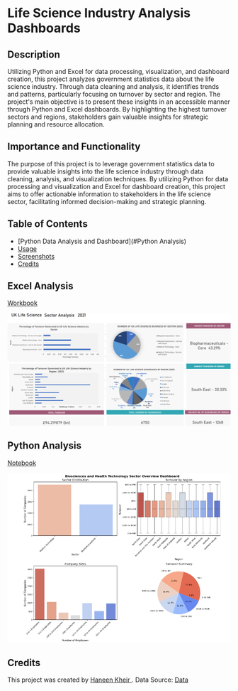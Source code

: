 # Life Science Industry Analysis Dashboards 

## Description

Utilizing Python and Excel for data processing, visualization, and dashboard creation, this project analyzes government statistics data about the life science industry. Through data cleaning and analysis, it identifies trends and patterns, particularly focusing on turnover by sector and region.
The project's main objective is to present these insights in an accessible manner through Python and Excel dashboards. By highlighting the highest turnover sectors and regions, stakeholders gain valuable insights for strategic planning and resource allocation.

## Importance and Functionality

The purpose of this project is to leverage government statistics data to provide valuable insights into the life science industry through data cleaning, analysis, and visualization techniques. By utilizing Python for data processing and visualization and Excel for dashboard creation, this project aims to offer actionable information to stakeholders in the life science sector, facilitating informed decision-making and strategic planning.

## Table of Contents

- [Python Data Analysis and Dashboard](#Python Analysis)
- [Usage](#usage)
- [Screenshots](#screenshots)
- [Credits](#credits)


## Excel Analysis 
[Workbook]([https://github.com/haneenkheir/Life_science_industry_analysis-/blob/main/Biosci_sector_dashboard.ipynb](https://github.com/haneenkheir/Life_science_industry_analysis-/blob/main/Life_science_industry_analysis_dashboard.xlsx))

![Excel_dashboard](Excel_dash_lifesci.png)

## Python Analysis 
[Notebook](https://github.com/haneenkheir/Life_science_industry_analysis-/blob/main/Biosci_sector_dashboard.ipynb)

![Python_dashboard](Py_dash_lifesci.png)

## Credits

This project was created by [Haneen Kheir ](https://github.com/haneenkheir). Data Source: [Data](https://www.gov.uk/government/statistics/bioscience-and-health-technology-sector-statistics-2021)  


